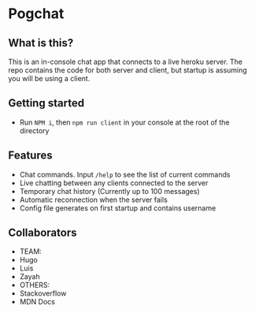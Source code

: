 # Pogchat

## What is this?

This is an in-console chat app that connects to a live heroku server. The repo contains the code for both server and client, but startup is assuming you will be using a client.

## Getting started

- Run `NPM i`, then `npm run client` in your console at the root of the directory

## Features

- Chat commands. Input `/help` to see the list of current commands
- Live chatting between any clients connected to the server
- Temporary chat history (Currently up to 100 messages)
- Automatic reconnection when the server fails
- Config file generates on first startup and contains username

## Collaborators

- TEAM:
- Hugo
- Luis
- Zayah
- OTHERS:
- Stackoverflow
- MDN Docs
